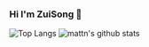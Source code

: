 <!--
**yikeke/yikeke** is a ✨ _special_ ✨ repository because its `README.md` (this file) appears on your GitHub profile.

Here are some ideas to get you started:

- 🔭 I’m currently working on ...
- 🌱 I’m currently learning ...
- 👯 I’m looking to collaborate on ...
- 🤔 I’m looking for help with ...
- 💬 Ask me about ...
- 📫 How to reach me: ...
- 😄 Pronouns: ...
- ⚡ Fun fact: ...
-->

### Hi I'm ZuiSong  👋


![Top Langs](https://github-readme-stats.vercel.app/api/top-langs/?username=zuisong&hide=html&langs_count=8&layout=compact&theme=github_dark)
![mattn's github stats](https://github-readme-stats.vercel.app/api?username=zuisong&count_private=true&show_icons=true&theme=github_dark&hide_title=true&line_height=29)
